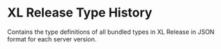 # XL Release Type History

Contains the type definitions of all bundled types in XL Release in JSON format for each server version.
